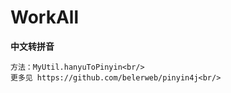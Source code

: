 # WorkAll

**中文转拼音**<br/>
```
方法：MyUtil.hanyuToPinyin<br/>
更多见 https://github.com/belerweb/pinyin4j<br/>
```
